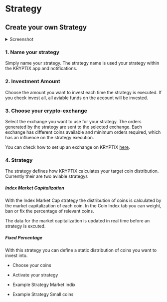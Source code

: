 # Strategy

## Create your own Strategy


<details>
      <summary>Screenshot</summary>

![](2021-04-05-17-41-36.png)
</details>


### 1. Name your strategy
Simply name your strategy. The strategy name is used your strategy within the KRYPTIX app and notifications.

### 2. Investment Amount
Choose the amount you want to invest each time the strategy is executed.
If you check invest all, all aviable funds on the account will be invested.

### 3. Choose your crypto-exchange
Select the exchange you want to use for your strategy. The orders generated by the strategy are sent to the selected exchange. Each exchange has different coins available and minimum orders required, which has an influence on the strategy execution.

You can check how to set up an exchange on KRYPTIX [here](exhange.md).

### 4. Strategy

The strategy defines how KRYPTIX calculates your target coin distribution. Currently their are two aviable strategys

##### Index Market Capitalization

With the Index Market Cap strategy the distribution of coins is calculated by the market capitalization of each coin. In the Coin Index tab you can weight, ban or fix the percentage of relevant coins.

The data for the market capitalization is updated in real time before an strategy is excuted.


##### Fixed Percentage
With this strategy you can define a static distribution of coins you want to invest into.



- Choose your coins
- Activate your strategy

- Example Strategy Market indix
- Example Strategy Small coins
